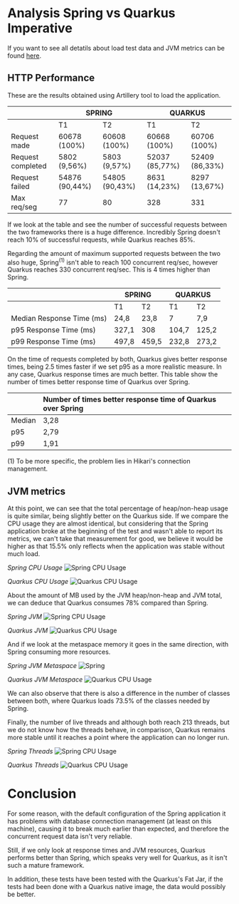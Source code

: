 # Analysis Spring vs Quarkus Imperative
If you want to see all detatils about load test data and JVM metrics can be found [here](https://github.com/MasterCloudApps-Projects/QuarkusMutiny_vs_ReactorSpring/tree/main/lab/imperative/metrics/macbook-pro-16gb).

## HTTP Performance
These are the results obtained using Artillery tool to load the application.

<table>
<thead>
  <tr>
    <th></th>
    <th colspan="2">SPRING</th>
    <th colspan="2">QUARKUS</th>
  </tr>
</thead>
<tbody>
  <tr>
    <td></td>
    <td>T1</td>
    <td>T2</td>
    <td>T1</td>
    <td>T2</td>
  </tr>
  <tr>
    <td>Request made</td>
    <td>60678 (100%)</td>
    <td>60608 (100%)</td>
    <td>60668 (100%)</td>
    <td>60706 (100%)</td>
  </tr>
  <tr>
    <td>Request completed</td>
    <td>5802 (9,56%)</td>
    <td>5803 (9,57%)</td>
    <td>52037 (85,77%)</td>
    <td>52409 (86,33%)</td>
  </tr>
  <tr>
    <td>Request failed</td>
    <td>54876 (90,44%)</td>
    <td>54805 (90,43%)</td>
    <td>8631 (14,23%)</td>
    <td>8297 (13,67%)</td>
  </tr>
  <tr>
    <td>Max req/seg</td>
    <td>77</td>
    <td>80</td>
    <td>328</td>
    <td>331</td>
  </tr>
</tbody>
</table>

If we look at the table and see the number of successful requests between the two frameworks there is a huge difference. Incredibly Spring doesn't reach 10% of successful requests, while Quarkus reaches 85%.

Regarding the amount of maximum supported requests between the two also huge, Spring<sup>(1)</sup> isn't able to reach 100 concurrent req/sec, however Quarkus reaches 330 concurrent req/sec. This is 4 times higher than Spring.

<table>
<thead>
  <tr>
    <th></th>
    <th colspan="2">SPRING</th>
    <th colspan="2">QUARKUS</th>
  </tr>
</thead>
<tbody>
  <tr>
    <td></td>
    <td>T1</td>
    <td>T2</td>
    <td>T1</td>
    <td>T2</td>
  </tr>
  <tr>
    <td>Median Response Time (ms)</td>
    <td>24,8</td>
    <td>23,8</td>
    <td>7</td>
    <td>7,9</td>
  </tr>
  <tr>
    <td>p95 Response Time (ms)</td>
    <td>327,1</td>
    <td>308</td>
    <td>104,7</td>
    <td>125,2</td>
  </tr>
  <tr>
    <td>p99 Response Time (ms)</td>
    <td>497,8</td>
    <td>459,5</td>
    <td>232,8</td>
    <td>273,2</td>
  </tr>
</tbody>
</table>

On the time of requests completed by both, Quarkus gives better response times, being 2.5 times faster if we set p95 as a more realistic measure. In any case, Quarkus response times are much better. This table show the number of times better response time of Quarkus over Spring.

|        	| Number of times better response time of Quarkus over Spring 	|
|--------	|:------------------------------------------------------------	|
| Median 	|                                                         3,28 	|
| p95    	|                                                         2,79 	|
| p99    	|                                                         1,91 	|


(1) To be more specific, the problem lies in Hikari's connection management.

## JVM metrics
At this point, we can see that the total percentage of heap/non-heap usage is quite similar, being slightly better on the Quarkus side. If we compare the CPU usage they are almost identical, but considering that the Spring application broke at the beginning of the test and wasn't able to report its metrics, we can't take that measurement for good, we believe it would be higher as that 15.5% only reflects when the application was stable without much load.

_Spring CPU Usage_
![Spring CPU Usage](images/spring-cpu.png)

_Quarkus CPU Usage_
![Quarkus CPU Usage](images/quarkus-cpu.png)

About the amount of MB used by the JVM heap/non-heap and JVM total, we can deduce that Quarkus consumes 78% compared than Spring.

_Spring JVM_
![Spring CPU Usage](images/spring-jvm.png)

_Quarkus JVM_
![Quarkus CPU Usage](images/quarkus-jvm.png)

And if we look at the metaspace memory it goes in the same direction, with Spring consuming more resources.

_Spring JVM Metaspace_
![Spring ](images/spring-metaspace.png)

_Quarkus JVM Metaspace_
![Quarkus CPU Usage](images/quarkus-metaspace.png)

We can also observe that there is also a difference in the number of classes between both, where Quarkus loads 73.5% of the classes needed by Spring.

Finally, the number of live threads and although both reach 213 threads, but we do not know how the threads behave, in comparison, Quarkus remains more stable until it reaches a point where the application can no longer run.

_Spring Threads_
![Spring CPU Usage](images/spring-threads.png)

_Quarkus Threads_
![Quarkus CPU Usage](images/quarkus-threads.png)

# Conclusion
For some reason, with the default configuration of the Spring application it has problems with database connection management (at least on this machine), causing it to break much earlier than expected, and therefore the concurrent request data isn't very reliable.

Still, if we only look at response times and JVM resources, Quarkus performs better than Spring, which speaks very well for Quarkus, as it isn't such a mature framework. 

In addition, these tests have been tested with the Quarkus's Fat Jar, if the tests had been done with a Quarkus native image, the data would possibly be better.

